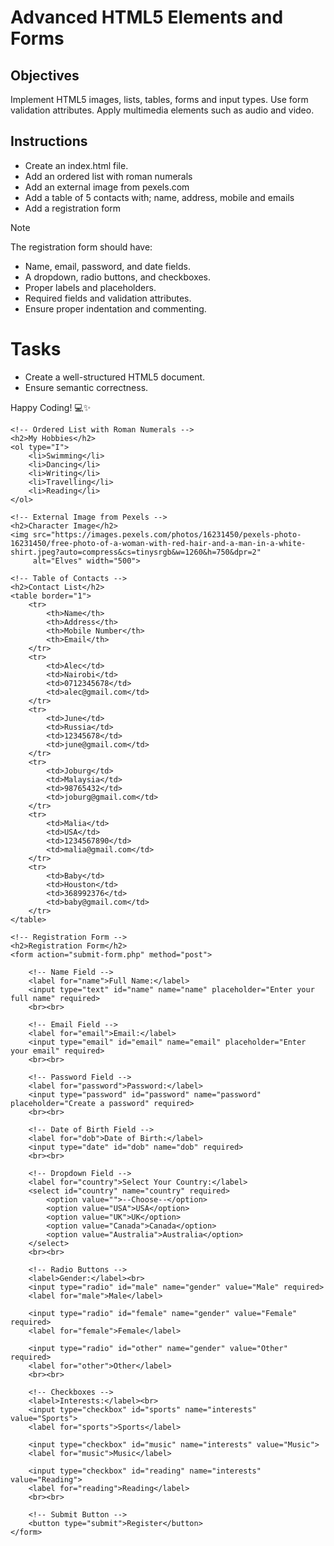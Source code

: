 # Advanced HTML5 Elements and Forms

## Objectives
Implement HTML5 images, lists, tables, forms and input types.
Use form validation attributes.
Apply multimedia elements such as audio and video.

## Instructions

- Create an index.html file.
- Add an ordered list with roman numerals
- Add an external image from pexels.com
- Add a table of 5 contacts with; name, address, mobile and emails
- Add a registration form

>[!NOTE]
>  The registration form should have:
>- Name, email, password, and date fields.
>- A dropdown, radio buttons, and checkboxes.
>- Proper labels and placeholders.
>- Required fields and validation attributes.
>- Ensure proper indentation and commenting.
 
# Tasks
- Create a well-structured HTML5 document.
- Ensure semantic correctness.

Happy Coding! 💻✨
<!DOCTYPE html>
<html lang="en">
<head>
    <meta charset="UTF-8">
    <meta name="viewport" content="width=device-width, initial-scale=1.0">
    <title>My Webpage</title>
</head>
<body>

    <!-- Ordered List with Roman Numerals -->
    <h2>My Hobbies</h2>
    <ol type="I">
        <li>Swimming</li>
        <li>Dancing</li>
        <li>Writing</li>
        <li>Travelling</li>
        <li>Reading</li>
    </ol>

    <!-- External Image from Pexels -->
    <h2>Character Image</h2>
    <img src="https://images.pexels.com/photos/16231450/pexels-photo-16231450/free-photo-of-a-woman-with-red-hair-and-a-man-in-a-white-shirt.jpeg?auto=compress&cs=tinysrgb&w=1260&h=750&dpr=2" 
         alt="Elves" width="500">

    <!-- Table of Contacts -->
    <h2>Contact List</h2>
    <table border="1">
        <tr>
            <th>Name</th>
            <th>Address</th>
            <th>Mobile Number</th>
            <th>Email</th>
        </tr>
        <tr>
            <td>Alec</td>
            <td>Nairobi</td>
            <td>0712345678</td>
            <td>alec@gmail.com</td>
        </tr>
        <tr>
            <td>June</td>
            <td>Russia</td>
            <td>12345678</td>
            <td>june@gmail.com</td>
        </tr>
        <tr>
            <td>Joburg</td>
            <td>Malaysia</td>
            <td>98765432</td>
            <td>joburg@gmail.com</td>
        </tr>
        <tr>
            <td>Malia</td>
            <td>USA</td>
            <td>1234567890</td>
            <td>malia@gmail.com</td>
        </tr>
        <tr>
            <td>Baby</td>
            <td>Houston</td>
            <td>368992376</td>
            <td>baby@gmail.com</td>
        </tr>
    </table>

    <!-- Registration Form -->
    <h2>Registration Form</h2>
    <form action="submit-form.php" method="post">
        
        <!-- Name Field -->
        <label for="name">Full Name:</label>
        <input type="text" id="name" name="name" placeholder="Enter your full name" required>
        <br><br>

        <!-- Email Field -->
        <label for="email">Email:</label>
        <input type="email" id="email" name="email" placeholder="Enter your email" required>
        <br><br>

        <!-- Password Field -->
        <label for="password">Password:</label>
        <input type="password" id="password" name="password" placeholder="Create a password" required>
        <br><br>

        <!-- Date of Birth Field -->
        <label for="dob">Date of Birth:</label>
        <input type="date" id="dob" name="dob" required>
        <br><br>

        <!-- Dropdown Field -->
        <label for="country">Select Your Country:</label>
        <select id="country" name="country" required>
            <option value="">--Choose--</option>
            <option value="USA">USA</option>
            <option value="UK">UK</option>
            <option value="Canada">Canada</option>
            <option value="Australia">Australia</option>
        </select>
        <br><br>

        <!-- Radio Buttons -->
        <label>Gender:</label><br>
        <input type="radio" id="male" name="gender" value="Male" required>
        <label for="male">Male</label>

        <input type="radio" id="female" name="gender" value="Female" required>
        <label for="female">Female</label>

        <input type="radio" id="other" name="gender" value="Other" required>
        <label for="other">Other</label>
        <br><br>

        <!-- Checkboxes -->
        <label>Interests:</label><br>
        <input type="checkbox" id="sports" name="interests" value="Sports">
        <label for="sports">Sports</label>

        <input type="checkbox" id="music" name="interests" value="Music">
        <label for="music">Music</label>

        <input type="checkbox" id="reading" name="interests" value="Reading">
        <label for="reading">Reading</label>
        <br><br>

        <!-- Submit Button -->
        <button type="submit">Register</button>
    </form>

</body>
</html>

